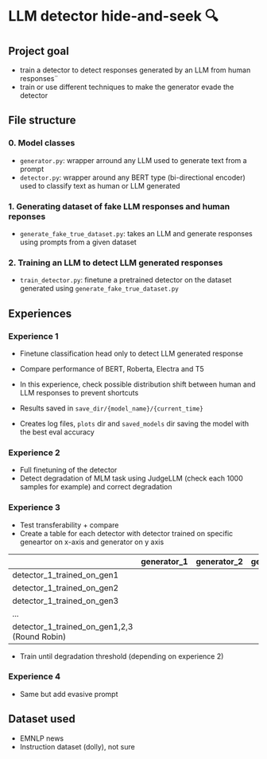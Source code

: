 # LLM detector hide-and-seek :mag:



## Project goal
- train a detector to detect responses generated by an LLM from human responses¨
- train or use different techniques to make the generator evade the detector


## File structure


### 0. Model classes
- `generator.py`: wrapper arround any LLM used to generate text from a prompt
- `detector.py`: wrapper around any BERT type (bi-directional encoder) used to classify text as human or LLM generated

### 1. Generating dataset of fake LLM responses and human reponses
- `generate_fake_true_dataset.py`: takes an LLM and generate responses using prompts from a given dataset

### 2. Training an LLM to detect LLM generated responses
- `train_detector.py`: finetune a pretrained detector on the dataset generated using `generate_fake_true_dataset.py` 


## Experiences

### Experience 1

- Finetune classification head only to detect LLM generated response
- Compare performance of BERT, Roberta, Electra and T5
- In this experience, check possible distribution shift between human and LLM responses to prevent shortcuts

- Results saved in `save_dir/{model_name}/{current_time}`
- Creates log files, `plots` dir and `saved_models` dir saving the model with the best eval accuracy

### Experience 2

- Full finetuning of the detector
- Detect degradation of MLM task using JudgeLLM (check each 1000 samples for example) and correct degradation

### Experience 3

- Test transferability + compare
- Create a table for each detector with detector trained on specific geneartor on x-axis and generator on y axis 



                                            
|                                              | generator_1 | generator_2 | generator_3 | ... |   | generator_1_FT_chat | generator_not_seen | generator_not_seen_FT_chat |   |
|----------------------------------------------|-------------|-------------|-------------|-----|---|---------------------|--------------------|----------------------------|---|
| detector_1_trained_on_gen1                   |             |             |             |     |   |                     |                    |                            |   |
| detector_1_trained_on_gen2                   |             |             |             |     |   |                     |                    |                            |   |
| detector_1_trained_on_gen3                   |             |             |             |     |   |                     |                    |                            |   |
| ...                                          |             |             |             |     |   |                     |                    |                            |   |
| detector_1_trained_on_gen1,2,3 (Round Robin) |             |             |             |     |   |                     |                    |                            |   |





- Train until degradation threshold (depending on experience 2)

### Experience 4
- Same but add evasive prompt


## Dataset used

- EMNLP news
- Instruction dataset (dolly), not sure